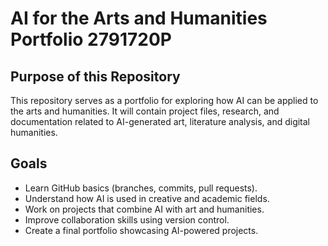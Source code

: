 # AI for the Arts and Humanities Portfolio                           2791720P

## Purpose of this Repository  
This repository serves as a portfolio for exploring how AI can be applied to the arts and humanities. It will contain project files, research, and documentation related to AI-generated art, literature analysis, and digital humanities.  

## Goals  
- Learn GitHub basics (branches, commits, pull requests).  
- Understand how AI is used in creative and academic fields.  
- Work on projects that combine AI with art and humanities.  
- Improve collaboration skills using version control.  
- Create a final portfolio showcasing AI-powered projects.  
